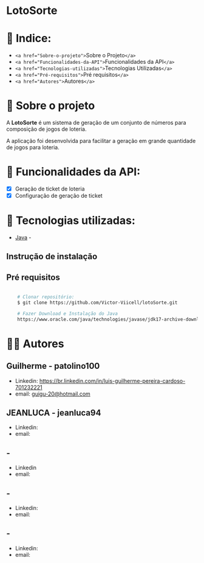 # LotoSorte

# 📇 Indice:

- `<a href="Sobre-o-projeto">`Sobre o Projeto`</a>`
- `<a href="Funcionalidades-da-API">`Funcionalidades da API`</a>`
- `<a href="Tecnologias-utilizadas">`Tecnologias Utilizadas`</a>`
- `<a href="Pré-requisitos">`Pré requisitos`</a>`
- `<a href="Autores">`Autores`</a>`

# 🔎 Sobre o projeto

A **LotoSorte** é um sistema de geração de um conjunto de números para composição de jogos de loteria.

A aplicação foi desenvolvida para facilitar a geração em grande quantidade de jogos para loteria.

# 📱 Funcionalidades da API:

- [X] Geração de ticket de loteria
- [X] Configuração de geração de ticket

# 🔧 Tecnologias utilizadas:

- [Java](https://www.oracle.com/java/technologies/javase/jdk17-archive-downloads.html) -

## Instrução de instalação

## Pré requisitos

```bash
  
    # Clonar repositório:
    $ git clone https://github.com/Victor-Viicell/lotoSorte.git

    # Fazer Download e Instalação do Java
    https://www.oracle.com/java/technologies/javase/jdk17-archive-downloads.html
```

# 🧑‍💻 Autores

## Guilherme - patolino100

* Linkedin: https://br.linkedin.com/in/luis-guilherme-pereira-cardoso-701232221
* email: guigu-20@hotmail.com

## JEANLUCA - jeanluca94

* Linkedin:
* email:

## -

* Linkedin
* email:

## -

* Linkedin:
* email:

## -

* Linkedin:
* email:
